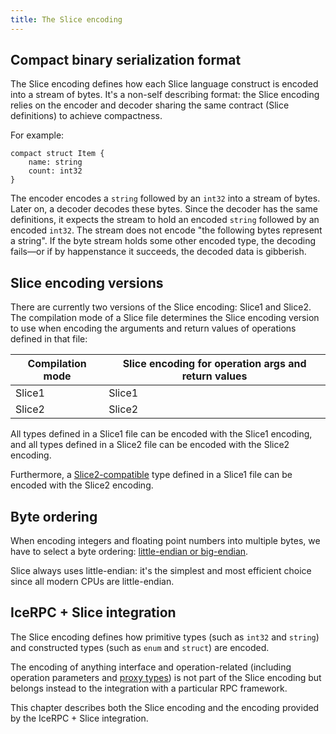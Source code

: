 ```yaml
---
title: The Slice encoding
---
```


## Compact binary serialization format

The Slice encoding defines how each Slice language construct is encoded into a stream of bytes. It's a non-self
describing format: the Slice encoding relies on the encoder and decoder sharing the same contract (Slice definitions) to
achieve compactness.

For example:

```slice
compact struct Item {
    name: string
    count: int32
}
```

The encoder encodes a `string` followed by an `int32` into a stream of bytes. Later on, a decoder decodes these bytes.
Since the decoder has the same definitions, it expects the stream to hold an encoded `string` followed by an
encoded `int32`. The stream does not encode "the following bytes represent a string". If the byte stream holds some
other encoded type, the decoding fails—or if by happenstance it succeeds, the decoded data is gibberish.

## Slice encoding versions

There are currently two versions of the Slice encoding: Slice1 and Slice2. The compilation mode of a Slice file
determines the Slice encoding version to use when encoding the arguments and return values of operations defined in that
file:

| Compilation mode | Slice encoding for operation args and return values |
|------------------|-----------------------------------------------------|
| Slice1           | Slice1                                              |
| Slice2           | Slice2                                              |

All types defined in a Slice1 file can be encoded with the Slice1 encoding, and all types defined in a Slice2 file can
be encoded with the Slice2 encoding.

Furthermore, a [Slice2-compatible][slice2-compatible] type defined in a Slice1 file can be encoded with the Slice2
encoding.

## Byte ordering

When encoding integers and floating point numbers into multiple bytes, we have to select a byte ordering:
[little-endian or big-endian](https://en.wikipedia.org/wiki/Endianness).

Slice always uses little-endian: it's the simplest and most efficient choice since all modern CPUs are little-endian.

[slice2-compatible]: ../language-guide/compilation-mode#using-slice1-and-slice2-together

## IceRPC + Slice integration

The Slice encoding defines how primitive types (such as `int32` and `string`) and constructed types (such as `enum` and
`struct`) are encoded.

The encoding of anything interface and operation-related (including operation parameters and [proxy types][proxy-types]) is not part
of the Slice encoding but belongs instead to the integration with a particular RPC framework.

This chapter describes both the Slice encoding and the encoding provided by the IceRPC + Slice integration.

[proxy-types]: language-guide/proxy-types
